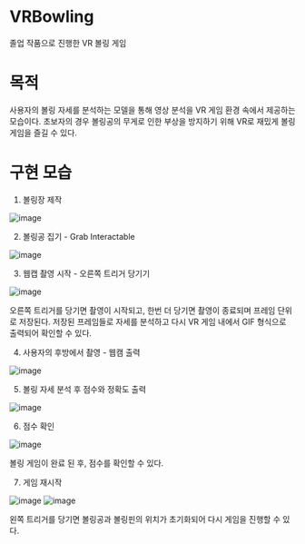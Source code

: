 # VRBowling

졸업 작품으로 진행한 VR 볼링 게임

# 목적

사용자의 볼링 자세를 분석하는 모델을 통해 영상 분석을 VR 게임 환경 속에서 제공하는 모습이다.
초보자의 경우 볼링공의 무게로 인한 부상을 방지하기 위해 VR로 재밌게 볼링 게임을 즐길 수 있다.
  
# 구현 모습

1. 볼링장 제작
   
  ![image](https://github.com/csieung/VRBowling/assets/72512163/636e7f2a-51eb-4e38-ae3a-eaca069e39d4)


2. 볼링공 집기 - Grab Interactable

  ![image](https://github.com/csieung/VRBowling/assets/72512163/34e5932e-9718-4b6b-b580-7e6fdf34c0a7)


3. 웹캡 촬영 시작 - 오른쪽 트리거 당기기

  ![image](https://github.com/csieung/VRBowling/assets/72512163/a87233d2-9902-424a-8f38-74ba7cdf9225)

  오른쪽 트리거를 당기면 촬영이 시작되고, 한번 더 당기면 촬영이 종료되며 프레임 단위로 저장된다.
  저장된 프레임들로 자세를 분석하고 다시 VR 게임 내에서 GIF 형식으로 출력되어 확인할 수 있다.


4. 사용자의 후방에서 촬영 - 웹캠 출력

  ![image](https://github.com/csieung/VRBowling/assets/72512163/89373b6f-0b5f-4094-a583-887c5c0859a6)


5. 볼링 자세 분석 후 점수와 정확도 출력

  ![image](https://github.com/csieung/VRBowling/assets/72512163/815792c3-11d5-4067-8c60-ea57764951ff)


6. 점수 확인

  ![image](https://github.com/csieung/VRBowling/assets/72512163/b1128ed4-ac67-4009-a93d-1202de95610a)

  볼링 게임이 완료 된 후, 점수를 확인할 수 있다.


7. 게임 재시작

  ![image](https://github.com/csieung/VRBowling/assets/72512163/e7ff044c-f15e-46c6-9b02-518fede75b85)
  ![image](https://github.com/csieung/VRBowling/assets/72512163/aee90cfb-7f39-446e-bf6d-5823b9ff3633)

  왼쪽 트리거를 당기면 볼링공과 볼링핀의 위치가 초기화되어 다시 게임을 진행할 수 있다.
  
